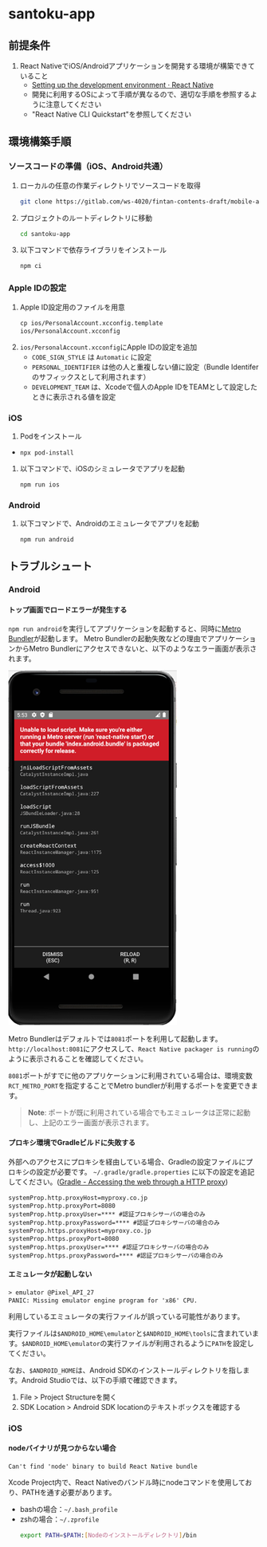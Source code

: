 # santoku-app

## 前提条件

1. React NativeでiOS/Androidアプリケーションを開発する環境が構築できていること
   * [Setting up the development environment · React Native](https://reactnative.dev/docs/environment-setup)
   * 開発に利用するOSによって手順が異なるので、適切な手順を参照するように注意してください
   * "React Native CLI Quickstart"を参照してください

## 環境構築手順

### ソースコードの準備（iOS、Android共通）
1. ローカルの任意の作業ディレクトリでソースコードを取得
    ```bash
    git clone https://gitlab.com/ws-4020/fintan-contents-draft/mobile-app-crib-notes.git
    ```

1. プロジェクトのルートディレクトリに移動
    ```bash
    cd santoku-app
    ```
    
1. 以下コマンドで依存ライブラリをインストール
    ```bash
    npm ci
    ```

### Apple IDの設定

1. Apple ID設定用のファイルを用意
   ```
   cp ios/PersonalAccount.xcconfig.template ios/PersonalAccount.xcconfig
   ```
1. `ios/PersonalAccount.xcconfig`にApple IDの設定を追加
   * `CODE_SIGN_STYLE` は `Automatic` に設定
   * `PERSONAL_IDENTIFIER` は他の人と重複しない値に設定（Bundle Identiferのサフィックスとして利用されます）
   * `DEVELOPMENT_TEAM` は、Xcodeで個人のApple IDをTEAMとして設定したときに表示される値を設定

### iOS
1. Podをインストール
  * `npx pod-install`

1. 以下コマンドで、iOSのシミュレータでアプリを起動
    ```bash
    npm run ios
    ```

### Android
1. 以下コマンドで、Androidのエミュレータでアプリを起動
    ```bash
    npm run android
    ```

## トラブルシュート

### Android
#### トップ画面でロードエラーが発生する

`npm run android`を実行してアプリケーションを起動すると、同時に[Metro Bundler](https://facebook.github.io/metro/)が起動します。
Metro Bundlerの起動失敗などの理由でアプリケーションからMetro Bundlerにアクセスできないと、以下のようなエラー画面が表示されます。

![](../images/failtoload.png)

Metro Bundlerはデフォルトでは`8081`ポートを利用して起動します。`http://localhost:8081`にアクセスして、`React Native packager is running`のように表示されることを確認してください。

`8081`ポートがすでに他のアプリケーションに利用されている場合は、環境変数`RCT_METRO_PORT`を指定することでMetro bundlerが利用するポートを変更できます。

> **Note**: ポートが既に利用されている場合でもエミュレータは正常に起動し、上記のエラー画面が表示されます。

#### プロキシ環境でGradleビルドに失敗する

外部へのアクセスにプロキシを経由している場合、Gradleの設定ファイルにプロキシの設定が必要です。
`~/.gradle/gradle.properties` に以下の設定を追記してください。([Gradle - Accessing the web through a HTTP proxy](https://docs.gradle.org/current/userguide/build_environment.html#sec:accessing_the_web_via_a_proxy))
```
systemProp.http.proxyHost=myproxy.co.jp
systemProp.http.proxyPort=8080
systemProp.http.proxyUser=**** #認証プロキシサーバの場合のみ
systemProp.http.proxyPassword=**** #認証プロキシサーバの場合のみ
systemProp.https.proxyHost=myproxy.co.jp
systemProp.https.proxyPort=8080
systemProp.https.proxyUser=**** #認証プロキシサーバの場合のみ
systemProp.https.proxyPassword=**** #認証プロキシサーバの場合のみ
```

#### エミュレータが起動しない
```
> emulator @Pixel_API_27
PANIC: Missing emulator engine program for 'x86' CPU.
```

利用しているエミュレータの実行ファイルが誤っている可能性があります。

実行ファイルは`$ANDROID_HOME\emulator`と`$ANDROID_HOME\tools`に含まれています。`$ANDROID_HOME\emulator`の実行ファイルが利用されるように`PATH`を設定してください。

なお、`$ANDROID_HOME`は、Android SDKのインストールディレクトリを指します。Android Studioでは、以下の手順で確認できます。

1. File > Project Structureを開く
1. SDK Location > Android SDK locationのテキストボックスを確認する


### iOS
#### nodeバイナリが見つからない場合
```
Can't find 'node' binary to build React Native bundle
```

Xcode Project内で、React Nativeのバンドル時にnodeコマンドを使用しており、PATHを通す必要があります。


- bashの場合：`~/.bash_profile`
- zshの場合：`~/.zprofile`
    ```bash
    export PATH=$PATH:[Nodeのインストールディレクトリ]/bin
    ```
